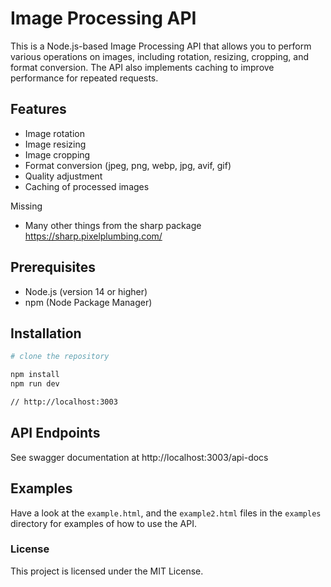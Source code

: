 # Image Processing API

This is a Node.js-based Image Processing API that allows you to perform various operations on images, including rotation, resizing, cropping, and format conversion. The API also implements caching to improve performance for repeated requests.

## Features

- Image rotation
- Image resizing
- Image cropping
- Format conversion (jpeg, png, webp, jpg, avif, gif)
- Quality adjustment
- Caching of processed images

Missing

- Many other things from the sharp package https://sharp.pixelplumbing.com/

## Prerequisites

- Node.js (version 14 or higher)
- npm (Node Package Manager)

## Installation

```bash
# clone the repository

npm install
npm run dev

// http://localhost:3003
```

## API Endpoints

See swagger documentation at http://localhost:3003/api-docs

## Examples

Have a look at the `example.html`, and the `example2.html` files in the `examples` directory for examples of how to use the API.

### License

This project is licensed under the MIT License.
